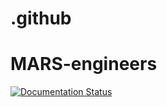 # .github
# MARS-engineers

[![Documentation Status](https://readthedocs.org/projects/mars-engineers-rpet/badge/?version=latest)](https://mars-engineers-rpet.readthedocs.io/en/latest/?badge=latest)


